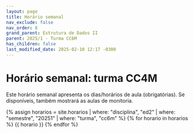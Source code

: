 ```yaml
---
layout: page
title: Horário semanal
nav_exclude: false
nav_order: 8
grand_parent: Estrutura de Dados II
parent: 2025/1 - Turma CC6M
has_children: false
last_modified_date: 2025-02-10 12:17 -0300
---
```


# Horário semanal: turma CC4M

Este horário semanal apresenta os dias/horários de aula (obrigatórias). Se
disponíveis, também mostrará as aulas de monitoria.

{% assign horarios = site.horarios
     | where: "disciplina", "ed2"
     | where: "semestre", "20251"
     | where: "turma", "cc6m" %}
{% for horario in horarios %}
{{ horario }}
{% endfor %}
